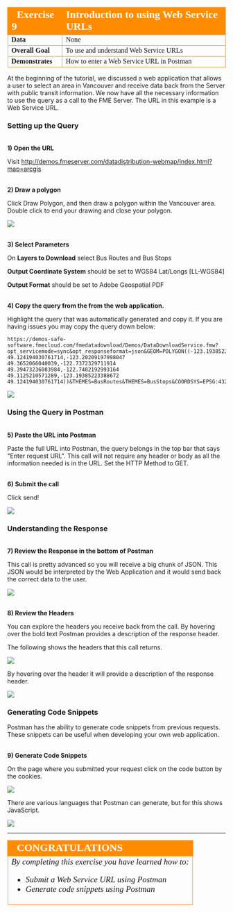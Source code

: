 <table style="border-spacing: 0px;border-collapse: collapse;font-family:serif">
<tr>
<td width=25% style="vertical-align:middle;background-color:darkorange;border: 2px solid darkorange">
<i class="fa fa-cogs fa-lg fa-pull-left fa-fw" style="color:white;padding-right: 12px;vertical-align:text-top"></i>
<span style="color:white;font-size:x-large;font-weight: bold">Exercise 9 </span>
</td>
<td style="border: 2px solid darkorange;background-color:darkorange;color:white">
<span style="color:white;font-size:x-large;font-weight: bold">Introduction to using Web Service URLs</span>
</td>
</tr>

<tr>
<td style="border: 1px solid darkorange; font-weight: bold">Data</td>
<td style="border: 1px solid darkorange">None</td>
</tr>

<tr>
<td style="border: 1px solid darkorange; font-weight: bold">Overall Goal</td>
<td style="border: 1px solid darkorange"> To use and understand Web Service URLs </td>
</tr>

<tr>
<td style="border: 1px solid darkorange; font-weight: bold">Demonstrates</td>
<td style="border: 1px solid darkorange"> How to enter a Web Service URL in Postman </td>
</tr>


</table>


At the beginning of the tutorial, we discussed a web application that
allows a user to select an area in Vancouver and receive data back from
the Server with public transit information. We now have all the
necessary information to use the query as a call to the FME Server. The
URL in this example is a Web Service URL.

### Setting up the Query

<br> **1) Open the URL**

Visit http://demos.fmeserver.com/datadistribution-webmap/index.html?map=arcgis

<br> **2) Draw a polygon**

Click Draw Polygon, and then draw a polygon within the Vancouver area. Double click to end your drawing and close your polygon.

![](./Images/image5.1.1.WebAppSetUp.png)



<br> **3) Select Parameters**

On **Layers to Download** select Bus Routes and Bus Stops

**Output Coordinate System** should be set to WGS84 Lat/Longs [LL-WGS84]

**Output Format** should be set to Adobe Geospatial PDF



<br> **4) Copy the query from the from the web application.**

Highlight the query that was automatically generated and copy it. If you are having issues you may copy the query down below:

    https://demos-safe-software.fmecloud.com/fmedatadownload/Demos/DataDownloadService.fmw?opt_servicemode=sync&opt_responseformat=json&GEOM=POLYGON((-123.19385223388672 49.124194030761714,-123.20209197998047 49.3652066040039,-122.7372329711914 49.39473236083984,-122.7482192993164 49.1125210571289,-123.19385223388672 49.124194030761714))&THEMES=BusRoutes&THEMES=BusStops&COORDSYS=EPSG:4326&GENERIC_FORMAT=PDF2D


![](./Images/image5.1.2.Query.png)


### Using the Query in Postman

<br> **5) Paste the URL into Postman**

Paste the full URL into Postman, the query belongs in the top bar that says "Enter request URL". This call will not require any header or body as all the information needed is in the URL. Set the HTTP Method to GET.

<br> **6) Submit the call**

Click send!

![](./Images/image5.1.3.SubmitQuery.png)



###  Understanding the Response

<br> **7) Review the Response in the bottom of Postman**

This call is pretty advanced so you will receive a big chunk of JSON. This JSON would be interpreted by the Web Application and it would send back the correct data to the user.

![](./Images/image5.1.3b.Response.png)

<br> **8) Review the Headers**

You can explore the headers you receive back from the call. By hovering over the bold text Postman provides a description of the response header.

The following shows the headers that this call returns.

![](./Images/image5.1.4.ResponseHeadersPostman.png)



By hovering over the header it will provide a description of the
response header.

![](./Images/image5.1.5.ResponseHeader.png)



### Generating Code Snippets

Postman has the ability to generate code snippets from previous
requests. These snippets can be useful when developing your own web
application.

<br> **9) Generate Code Snippets**

On the page where you submitted your request click on the code button by
the cookies.

![](./Images/image5.1.6.CodeSnippets.png)



There are various languages that Postman can generate, but for this
shows JavaScript.

![](./Images/image5.1.7.ViewCodeSnip.png)

---

<!--Exercise Congratulations Section-->

<table style="border-spacing: 0px">
<tr>
<td style="vertical-align:middle;background-color:darkorange;border: 2px solid darkorange">
<i class="fa fa-thumbs-o-up fa-lg fa-pull-left fa-fw" style="color:white;padding-right: 12px;vertical-align:text-top"></i>
<span style="color:white;font-size:x-large;font-weight: bold;font-family:serif">CONGRATULATIONS</span>
</td>
</tr>

<tr>
<td style="border: 1px solid darkorange">
<span style="font-family:serif; font-style:italic; font-size:larger">
By completing this exercise you have learned how to:
<br>
<ul><li>Submit a Web Service URL using Postman</li>
<li>Generate code snippets using Postman</li>


</span>
</td>
</tr>
</table>
